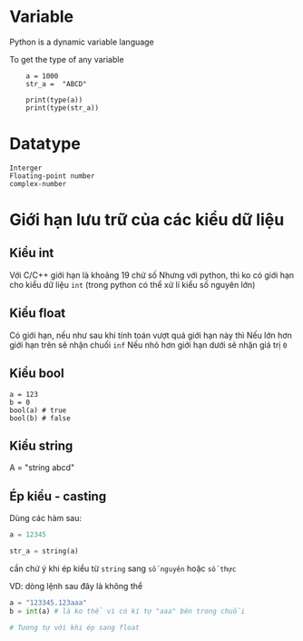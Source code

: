 # Variable 
Python is a dynamic variable language 

To get the type of any variable 
```Py
    a = 1000
    str_a =  "ABCD"

    print(type(a))
    print(type(str_a))

```

# Datatype 
    Interger
    Floating-point number
    complex-number

# Giới hạn lưu trữ của các kiểu dữ liệu

## Kiểu int
Với C/C++ giới hạn là khoảng 19 chứ số
Nhưng với python, thì ko có giới hạn cho kiểu dữ liệu `int` (trong python có thể xử lí kiểu số nguyên lớn)

## Kiểu float
Có giới hạn, nếu như sau khi tính toán vượt quá giới hạn này thì 
    Nếu lớn hơn giới hạn trên sẽ nhận chuối `inf`
    Nếu nhỏ hơn giới hạn dưới sẽ nhận giá trị `0`


## Kiểu bool

```
a = 123
b = 0
bool(a) # true
bool(b) # false
```

## Kiểu string

A = "string abcd"

## Ép kiểu - casting 

Dùng các hàm sau:

```py
a = 12345

str_a = string(a) 
```
cần chứ ý khi ép kiểu từ `string` sang `số nguyên` hoặc `số thực`

VD: dòng lệnh sau đây là không thể

```py
a = "123345.123aaa"
b = int(a) # là ko thể vì có kí tự "aaa" bên trong chuỗi

# Tương tự với khi ép sang float
```

